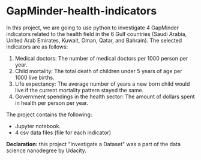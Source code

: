 # GapMinder-health-indicators
In this project, we are going to use python to investigate 4 GapMinder indicators related to the health field in the 6 Gulf countries (Saudi Arabia, United Arab Emirates, Kuwait, Oman, Qatar, and Bahrain). The selected indicators are as follows:
1. Medical doctors: The number of medical doctors per 1000 person per year.
2. Child mortality: The total death of children under 5 years of age per 1000 live births.
3. Life expectancy: The average number of years a new born child would live if the current mortality pattern stayed the same.
4. Government spendings in the health sector: The amount of dollars spent in health per person per year.

The project contains the following:
- Jupyter notebook.
- 4 csv data files (file for each indicator)




**Declaration:** this project "Investigate a Dataset" was a part of the data science nanodegree by Udacity.
